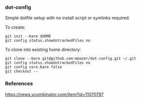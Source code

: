 ### dot-config

Simple dotfile setup with no install script or symlinks required.

To create:

    git init --bare $HOME
    git config status.showUntrackedFiles no

To clone into existing home directory:

    git clone --bare git@github.com:mmazer/dot-config.git ~/.git
    git config status.showUntrackedFiles no
    git config core.bare false
    git checkout --

### References

<https://news.ycombinator.com/item?id=11070797>
